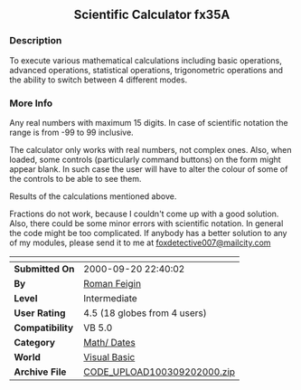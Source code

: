 ﻿<div align="center">

## Scientific Calculator fx35A


</div>

### Description

To execute various mathematical calculations including basic operations, advanced operations, statistical operations, trigonometric operations and the ability to switch between 4 different modes.
 
### More Info
 
Any real numbers with maximum 15 digits. In case of scientific notation the range is from -99 to 99 inclusive.

The calculator only works with real numbers, not complex ones. Also, when loaded, some controls (particularly command buttons) on the form might appear blank. In such case the user will have to alter the colour of some of the controls to be able to see them.

Results of the calculations mentioned above.

Fractions do not work, because I couldn't come up with a good solution. Also, there could be some minor errors with scientific notation. In general the code might be too complicated. If anybody has a better solution to any of my modules, please send it to me at foxdetective007@mailcity.com


<span>             |<span>
---                |---
**Submitted On**   |2000-09-20 22:40:02
**By**             |[Roman Feigin](https://github.com/Planet-Source-Code/PSCIndex/blob/master/ByAuthor/roman-feigin.md)
**Level**          |Intermediate
**User Rating**    |4.5 (18 globes from 4 users)
**Compatibility**  |VB 5\.0
**Category**       |[Math/ Dates](https://github.com/Planet-Source-Code/PSCIndex/blob/master/ByCategory/math-dates__1-37.md)
**World**          |[Visual Basic](https://github.com/Planet-Source-Code/PSCIndex/blob/master/ByWorld/visual-basic.md)
**Archive File**   |[CODE\_UPLOAD100309202000\.zip](https://github.com/Planet-Source-Code/roman-feigin-scientific-calculator-fx35a__1-11579/archive/master.zip)








